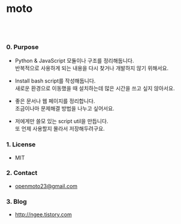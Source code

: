 moto 
==========
<br>
<br>

### 0. Purpose
- Python & JavaScript 모듈이나 구조를 정리해둡니다. <br> 반복적으로 사용하게 되는 내용을 다시 찾거나 개발하지 않기 위해서요.

- Install bash script를 작성해둡니다. <br> 새로운 환경으로 이동했을 때 설치하는데 많은 시간을 쓰고 싶지 않아서요.

- 좋은 문서나 웹 페이지를 정리합니다. <br> 조금이나마 문제해결 방법을 나누고 싶어서요.

- 저에게만 쓸모 있는 script util을 만듭니다. <br> 또 언제 사용할지 몰라서 저장해두려구요.

### 1. License
- MIT

### 2. Contact 
- openmoto23@gmail.com

### 3. Blog
- http://ngee.tistory.com
